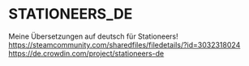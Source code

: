 # STATIONEERS_DE
Meine Übersetzungen auf deutsch für Stationeers!
https://steamcommunity.com/sharedfiles/filedetails/?id=3032318024
https://de.crowdin.com/project/stationeers-de
